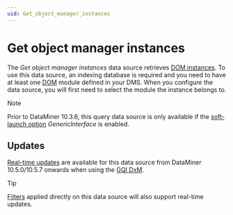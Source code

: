 ```yaml
---
uid: Get_object_manager_instances
---
```


# Get object manager instances

The *Get object manager instances* data source retrieves [DOM instances](xref:DomInstance). To use this data source, an indexing database is required and you need to have at least one [DOM](xref:DOM) module defined in your DMS. When you configure the data source, you will first need to select the module the instance belongs to.<!-- RN 36124 -->

> [!NOTE]
> Prior to DataMiner 10.3.6, this query data source is only available if the [soft-launch option](xref:SoftLaunchOptions) *GenericInterface* is enabled.

## Updates

[Real-time updates](xref:Query_updates) are available for this data source from DataMiner 10.5.0/10.5.7 onwards when using the [GQI DxM](xref:GQI_DxM)<!-- RN 42530 -->.

> [!TIP]
> [Filters](xref:GQI_Filter) applied directly on this data source will also support real-time updates.
